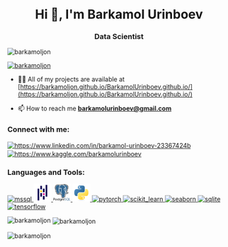 # <h1 align="center">Hi 👋, I'm Barkamol Urinboev</h1>
<h3 align="center">Data Scientist</h3>

<p align="left"> <img src="https://komarev.com/ghpvc/?username=barkamoljon&label=Profile%20views&color=0e75b6&style=flat" alt="barkamoljon" /> </p>

<p align="left"> <a href="https://github.com/ryo-ma/github-profile-trophy"><img src="https://github-profile-trophy.vercel.app/?username=barkamoljon" alt="barkamoljon" /></a> </p>

- 👨‍💻 All of my projects are available at [https://barkamoljon.github.io/BarkamolUrinboev.github.io/](https://barkamoljon.github.io/BarkamolUrinboev.github.io/)

- 📫 How to reach me **barkamolurinboev@gmail.com**

<h3 align="left">Connect with me:</h3>
<p align="left">
<a href="https://linkedin.com/in/https://www.linkedin.com/in/barkamol-urinboev-23367424b" target="blank"><img align="center" src="https://raw.githubusercontent.com/rahuldkjain/github-profile-readme-generator/master/src/images/icons/Social/linked-in-alt.svg" alt="https://www.linkedin.com/in/barkamol-urinboev-23367424b" height="30" width="40" /></a>
<a href="https://kaggle.com/https://www.kaggle.com/barkamolurinboev" target="blank"><img align="center" src="https://raw.githubusercontent.com/rahuldkjain/github-profile-readme-generator/master/src/images/icons/Social/kaggle.svg" alt="https://www.kaggle.com/barkamolurinboev" height="30" width="40" /></a>
</p>

<h3 align="left">Languages and Tools:</h3>
<p align="left"> <a href="https://www.microsoft.com/en-us/sql-server" target="_blank" rel="noreferrer"> <img src="https://www.svgrepo.com/show/303229/microsoft-sql-server-logo.svg" alt="mssql" width="40" height="40"/> </a> <a href="https://pandas.pydata.org/" target="_blank" rel="noreferrer"> <img src="https://raw.githubusercontent.com/devicons/devicon/2ae2a900d2f041da66e950e4d48052658d850630/icons/pandas/pandas-original.svg" alt="pandas" width="40" height="40"/> </a> <a href="https://www.postgresql.org" target="_blank" rel="noreferrer"> <img src="https://raw.githubusercontent.com/devicons/devicon/master/icons/postgresql/postgresql-original-wordmark.svg" alt="postgresql" width="40" height="40"/> </a> <a href="https://www.python.org" target="_blank" rel="noreferrer"> <img src="https://raw.githubusercontent.com/devicons/devicon/master/icons/python/python-original.svg" alt="python" width="40" height="40"/> </a> <a href="https://pytorch.org/" target="_blank" rel="noreferrer"> <img src="https://www.vectorlogo.zone/logos/pytorch/pytorch-icon.svg" alt="pytorch" width="40" height="40"/> </a> <a href="https://scikit-learn.org/" target="_blank" rel="noreferrer"> <img src="https://upload.wikimedia.org/wikipedia/commons/0/05/Scikit_learn_logo_small.svg" alt="scikit_learn" width="40" height="40"/> </a> <a href="https://seaborn.pydata.org/" target="_blank" rel="noreferrer"> <img src="https://seaborn.pydata.org/_images/logo-mark-lightbg.svg" alt="seaborn" width="40" height="40"/> </a> <a href="https://www.sqlite.org/" target="_blank" rel="noreferrer"> <img src="https://www.vectorlogo.zone/logos/sqlite/sqlite-icon.svg" alt="sqlite" width="40" height="40"/> </a> <a href="https://www.tensorflow.org" target="_blank" rel="noreferrer"> <img src="https://www.vectorlogo.zone/logos/tensorflow/tensorflow-icon.svg" alt="tensorflow" width="40" height="40"/> </a> </p>

<p><img align="left" src="https://github-readme-stats.vercel.app/api/top-langs?username=barkamoljon&show_icons=true&locale=en&layout=compact" alt="barkamoljon" /></p>

<p>&nbsp;<img align="center" src="https://github-readme-stats.vercel.app/api?username=barkamoljon&show_icons=true&locale=en" alt="barkamoljon" /></p>

<p><img align="center" src="https://github-readme-streak-stats.herokuapp.com/?user=barkamoljon&" alt="barkamoljon" /></p>

